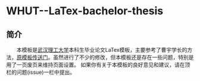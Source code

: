 # WHUT--LaTex-bachelor-thesis

## 简介

&emsp;&emsp;本模板是[武汉理工大学](http://www.whut.edu.cn/)本科生毕业论文LaTex模板，主要参考了曹宇学长的方法，[原模板传送门](https://github.com/tsaoyu/WHUT-LaTeX-bachelor)。虽然进行了不少的修改，但本模板还是存在一些问题，特别是用了一页废页来维持页面设置。 如果你有关于本模板的良好意见和建议，请在顶栏的问题(issue)一栏中提出。